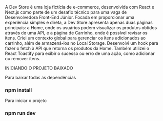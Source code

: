 A Dev Store é uma loja fictícia de e-commerce, desenvolvida com React e Next.js como parte de um desafio técnico para uma vaga de Desenvolvedora Front-End Júnior. Focada em proporcionar uma experiência simples e direta, a Dev Store apresenta apenas duas páginas principais: a Home, onde os usuários podem visualizar os produtos obtidos através de uma API, e a página de Carrinho, onde é possível revisar os itens.
Criei um contexto global para gerenciar os itens adicionados ao carrinho, além de armazená-los no Local Storage.
Desenvolvi um hook para fazer o fetch à API que retorna os produtos da Home.
Também utilizei o React Toastify para exibir o sucesso ou erro de uma ação, como adicionar ou remover itens.

INICIANDO O PROJETO BAIXADO

Para baixar todas as dependências

### npm install

Para iniciar o projeto

### npm run dev
